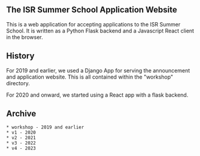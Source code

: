 ## The ISR Summer School Application Website

This is a web application for accepting applications to the ISR Summer School. It is written as a Python Flask backend and a Javascript React client in the browser.


History
-------

For 2019 and earlier, we used a Django App for serving the announcement and application website. This is all contained within the "workshop" directory.

For 2020 and onward, we started using a React app with a flask backend.

Archive
-------

    * workshop - 2019 and earlier
    * v1 - 2020
    * v2 - 2021
    * v3 - 2022
    * v4 - 2023
